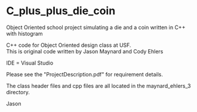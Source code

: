 # C_plus_plus_die_coin
Object Oriented school project simulating a die and a coin written in C++ with histogram

C++ code for Object Oriented design class at USF.  
This is original code written by Jason Maynard and Cody Ehlers

IDE = Visual Studio

Please see the "ProjectDescription.pdf" for requirement details.

The class header files and cpp files are all located in the maynard_ehlers_3 directory. 

Jason 
